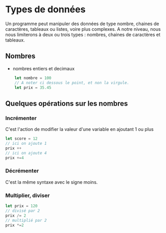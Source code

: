 # Types de données 
Un programme peut manipuler des données de type nombre, chaines de caractères, tableaux ou listes, voire plus complexes. 
A notre niveau, nous nous limiterons à deux ou trois types :  nombres, chaines de caractères et tableaux.

## Nombres
- nombres entiers et decimaux
```js
    let nombre = 100
    // A noter ci dessous le point, et non la virgule.
    let prix = 35.45
```
## Quelques opérations sur les nombres
###  Incrémenter
C'est l'action de modifier la valeur d'une variable en ajoutant 1 ou plus
```js
let score = 12
// ici on ajoute 1
prix ++ 
// ici on ajoute 4
prix +=4
```
### Décrémenter
C'est la même syntaxe avec le signe moins.

### Multiplier, diviser
```js
let prix = 120
// divisé par 2
prix /= 2
// multiplié par 2
prix *=2
```


